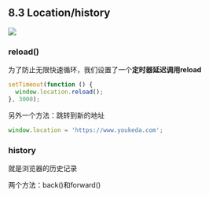 ## 8.3 Location/history

![](https://style.youkeda.com/img/course/f4/8/3.jpeg?x-oss-process=image/resize,w_800/watermark,image_d2F0ZXJtYXNrLnBuZz94LW9zcy1wcm9jZXNzPWltYWdlL3Jlc2l6ZSx3XzEwMA==,t_60,g_se,x_10,y_10)

### reload()

为了防止无限快速循环，我们设置了一个**定时器延迟调用reload**

```js
setTimeout(function () {
  window.location.reload();
}, 3000);
```

另外一个方法：跳转到新的地址

```js
window.location = 'https://www.youkeda.com';
```

### history

就是浏览器的历史记录

两个方法：back()和forward()